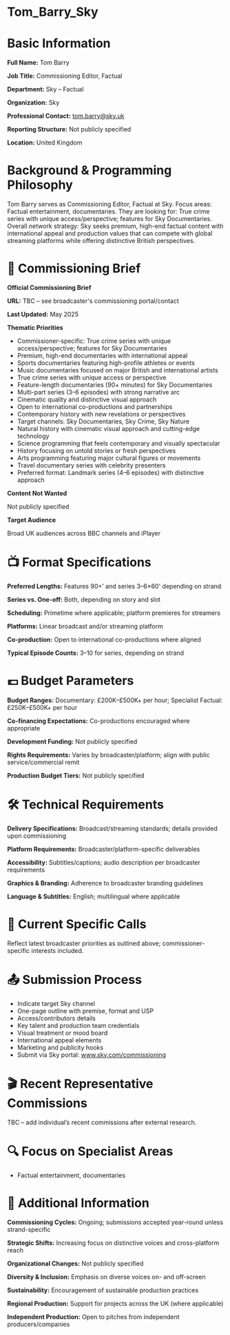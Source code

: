 # Tom_Barry_Sky

# Basic Information

**Full Name:** Tom Barry

**Job Title:** Commissioning Editor, Factual

**Department:** Sky – Factual

**Organization:** Sky

**Professional Contact:** tom.barry@sky.uk

**Reporting Structure:** Not publicly specified

**Location:** United Kingdom

# Background & Programming Philosophy

Tom Barry serves as Commissioning Editor, Factual at Sky. Focus areas: Factual entertainment, documentaries. They are looking for: True crime series with unique access/perspective; features for Sky Documentaries. Overall network strategy: Sky seeks premium, high-end factual content with international appeal and production values that can compete with global streaming platforms while offering distinctive British perspectives.

# 📄 Commissioning Brief

**Official Commissioning Brief**

**URL:** TBC – see broadcaster's commissioning portal/contact

**Last Updated:** May 2025

**Thematic Priorities**

- Commissioner-specific: True crime series with unique access/perspective; features for Sky Documentaries
- Premium, high-end documentaries with international appeal
- Sports documentaries featuring high-profile athletes or events
- Music documentaries focused on major British and international artists
- True crime series with unique access or perspective
- Feature-length documentaries (90+ minutes) for Sky Documentaries
- Multi-part series (3–6 episodes) with strong narrative arc
- Cinematic quality and distinctive visual approach
- Open to international co-productions and partnerships
- Contemporary history with new revelations or perspectives
- Target channels: Sky Documentaries, Sky Crime, Sky Nature
- Natural history with cinematic visual approach and cutting-edge technology
- Science programming that feels contemporary and visually spectacular
- History focusing on untold stories or fresh perspectives
- Arts programming featuring major cultural figures or movements
- Travel documentary series with celebrity presenters
- Preferred format: Landmark series (4–6 episodes) with distinctive approach

**Content Not Wanted**

Not publicly specified

**Target Audience**

Broad UK audiences across BBC channels and iPlayer

# 📺 Format Specifications

**Preferred Lengths:** Features 90+' and series 3–6×60' depending on strand

**Series vs. One-off:** Both, depending on story and slot

**Scheduling:** Primetime where applicable; platform premieres for streamers

**Platforms:** Linear broadcast and/or streaming platform

**Co-production:** Open to international co-productions where aligned

**Typical Episode Counts:** 3–10 for series, depending on strand

# 💷 Budget Parameters

**Budget Ranges:** Documentary: £200K–£500K+ per hour; Specialist Factual: £250K–£500K+ per hour

**Co-financing Expectations:** Co-productions encouraged where appropriate

**Development Funding:** Not publicly specified

**Rights Requirements:** Varies by broadcaster/platform; align with public service/commercial remit

**Production Budget Tiers:** Not publicly specified

# 🛠️ Technical Requirements

**Delivery Specifications:** Broadcast/streaming standards; details provided upon commissioning

**Platform Requirements:** Broadcaster/platform-specific deliverables

**Accessibility:** Subtitles/captions; audio description per broadcaster requirements

**Graphics & Branding:** Adherence to broadcaster branding guidelines

**Language & Subtitles:** English; multilingual where applicable

# 📢 Current Specific Calls

Reflect latest broadcaster priorities as outlined above; commissioner-specific interests included.

# 📤 Submission Process

- Indicate target Sky channel
- One-page outline with premise, format and USP
- Access/contributors details
- Key talent and production team credentials
- Visual treatment or mood board
- International appeal elements
- Marketing and publicity hooks
- Submit via Sky portal: www.sky.com/commissioning

# 🎬 Recent Representative Commissions

TBC – add individual’s recent commissions after external research.

# 🔍 Focus on Specialist Areas

- Factual entertainment, documentaries

# 📅 Additional Information

**Commissioning Cycles:** Ongoing; submissions accepted year-round unless strand-specific

**Strategic Shifts:** Increasing focus on distinctive voices and cross-platform reach

**Organizational Changes:** Not publicly specified

**Diversity & Inclusion:** Emphasis on diverse voices on- and off-screen

**Sustainability:** Encouragement of sustainable production practices

**Regional Production:** Support for projects across the UK (where applicable)

**Independent Production:** Open to pitches from independent producers/companies